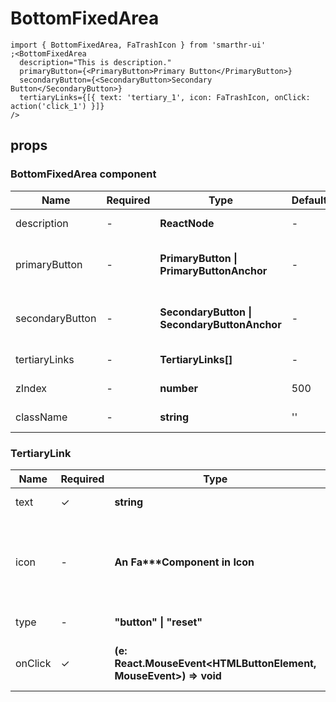 # BottomFixedArea

```tsx
import { BottomFixedArea, FaTrashIcon } from 'smarthr-ui'
;<BottomFixedArea
  description="This is description."
  primaryButton={<PrimaryButton>Primary Button</PrimaryButton>}
  secondaryButton={<SecondaryButton>Secondary Button</SecondaryButton>}
  tertiaryLinks={[{ text: 'tertiary_1', icon: FaTrashIcon, onClick: action('click_1') }]}
/>
```

## props

### BottomFixedArea component

| Name            | Required | Type                                             | DefaultValue | Description                                                     |
| --------------- | -------- | ------------------------------------------------ | ------------ | --------------------------------------------------------------- |
| description     | -        | **ReactNode**                                    | -            | The Description of this area.                                   |
| primaryButton   | -        | **PrimaryButton &#124; PrimaryButtonAnchor**     | -            | This is for PrimaryButton or PrimaryButtonAnchor component.     |
| secondaryButton | -        | **SecondaryButton &#124; SecondaryButtonAnchor** | -            | This is for SecondaryButton or SecondaryButtonAnchor component. |
| tertiaryLinks   | -        | **TertiaryLinks[]**                              | -            | Array of tertiaryLink props.                                    |
| zIndex          | -        | **number**                                       | 500          | The z-index of this component                                   |
| className       | -        | **string**                                       | ''           | The className of this component                                 |

### TertiaryLink

| Name    | Required | Type                                                             | DefaultValue | Description                                                           |
| ------- | -------- | ---------------------------------------------------------------- | ------------ | --------------------------------------------------------------------- |
| text    | ✓        | **string**                                                       | -            | The text of tertiaryLink                                              |
| icon    | -        | **An Fa\*\*\*Component in Icon**                                 | -            | Set a Fa\*\*\*Icon component to be displayed next to the button text. |
| type    | -        | **"button" &#124; "reset"**                                      | "button"     | type for component.                                                   |
| onClick | ✓        | **(e: React.MouseEvent<HTMLButtonElement, MouseEvent>) => void** | -            | Fired when the tertiaryLink is clicked                                |
